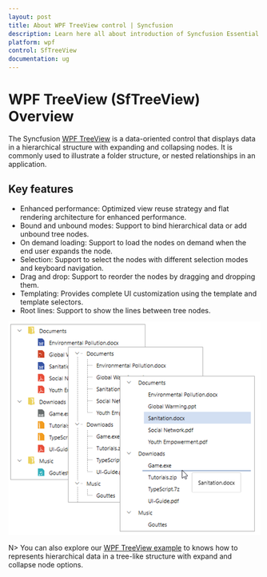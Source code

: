 ```yaml
---
layout: post
title: About WPF TreeView control | Syncfusion
description: Learn here all about introduction of Syncfusion Essential Studio WPF TreeView (SfTreeView) control, its elements and more.
platform: wpf
control: SfTreeView
documentation: ug
---
```

# WPF TreeView (SfTreeView) Overview

The Syncfusion [WPF TreeView](https://www.syncfusion.com/wpf-controls/treeview) is a data-oriented control that displays data in a hierarchical structure with expanding and collapsing nodes. It is commonly used to illustrate a folder structure, or nested relationships in an application.

## Key features

* Enhanced performance: Optimized view reuse strategy and flat rendering architecture for enhanced performance.
* Bound and unbound modes: Support to bind hierarchical data or add unbound tree nodes.
* On demand loading: Support to load the nodes on demand when the end user expands the node.
* Selection: Support to select the nodes with different selection modes and keyboard navigation.
* Drag and drop: Support to reorder the nodes by dragging and dropping them.
* Templating: Provides complete UI customization using the template and template selectors.
* Root lines: Support to show the lines between tree nodes.

![WPF TreeView Control](Overview_images/wpf-treeview-control.png)

N> You can also explore our [WPF TreeView example](https://github.com/syncfusion/wpf-demos) to knows how to represents hierarchical data in a tree-like structure with expand and collapse node options.
